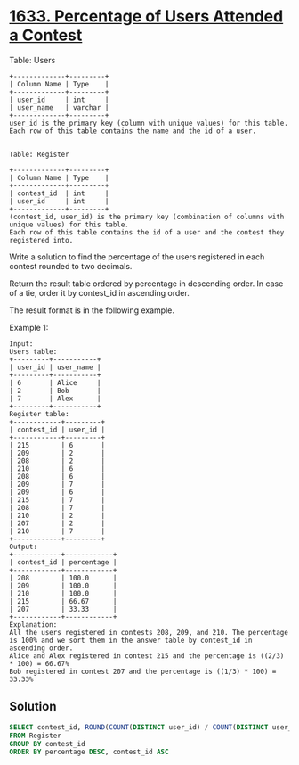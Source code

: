 # [1633. Percentage of Users Attended a Contest](https://leetcode.com/problems/percentage-of-users-attended-a-contest/)

Table: Users
```
+-------------+---------+
| Column Name | Type    |
+-------------+---------+
| user_id     | int     |
| user_name   | varchar |
+-------------+---------+
user_id is the primary key (column with unique values) for this table.
Each row of this table contains the name and the id of a user.
 

Table: Register

+-------------+---------+
| Column Name | Type    |
+-------------+---------+
| contest_id  | int     |
| user_id     | int     |
+-------------+---------+
(contest_id, user_id) is the primary key (combination of columns with unique values) for this table.
Each row of this table contains the id of a user and the contest they registered into.
 ```

Write a solution to find the percentage of the users registered in each contest rounded to two decimals.

Return the result table ordered by percentage in descending order. In case of a tie, order it by contest_id in ascending order.

The result format is in the following example.

 

Example 1:
```
Input: 
Users table:
+---------+-----------+
| user_id | user_name |
+---------+-----------+
| 6       | Alice     |
| 2       | Bob       |
| 7       | Alex      |
+---------+-----------+
Register table:
+------------+---------+
| contest_id | user_id |
+------------+---------+
| 215        | 6       |
| 209        | 2       |
| 208        | 2       |
| 210        | 6       |
| 208        | 6       |
| 209        | 7       |
| 209        | 6       |
| 215        | 7       |
| 208        | 7       |
| 210        | 2       |
| 207        | 2       |
| 210        | 7       |
+------------+---------+
Output: 
+------------+------------+
| contest_id | percentage |
+------------+------------+
| 208        | 100.0      |
| 209        | 100.0      |
| 210        | 100.0      |
| 215        | 66.67      |
| 207        | 33.33      |
+------------+------------+
Explanation: 
All the users registered in contests 208, 209, and 210. The percentage is 100% and we sort them in the answer table by contest_id in ascending order.
Alice and Alex registered in contest 215 and the percentage is ((2/3) * 100) = 66.67%
Bob registered in contest 207 and the percentage is ((1/3) * 100) = 33.33%
```


## Solution
```sql
SELECT contest_id, ROUND(COUNT(DISTINCT user_id) / COUNT(DISTINCT user_id) OVER (PARTITION BY contest_id) * 100, 2) AS percentage
FROM Register
GROUP BY contest_id
ORDER BY percentage DESC, contest_id ASC
```
